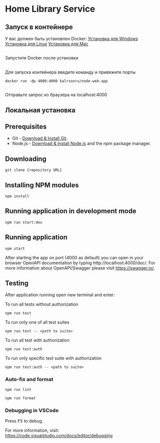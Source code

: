 # Home Library Service

## Запуск в контейнере 
У вас должен быть установлен Docker:
[Установка для Windows](https://docs.docker.com/desktop/install/windows-install/)
[Установка для Linux](https://docs.docker.com/desktop/install/linux-install/)
[Установка для Mac](https://docs.docker.com/desktop/install/mac-install/)

## 
Запустите Docker после установки

## 
Для запуска контейнера введите команду и привяжите порты
```
docker run -dp 4000:4000 kalrsonru/node-web-app
```

##
Отправьте запрос из браузера на localhost:4000 


## Локальная установка

## Prerequisites

- Git - [Download & Install Git](https://git-scm.com/downloads).
- Node.js - [Download & Install Node.js](https://nodejs.org/en/download/) and the npm package manager.

## Downloading

```
git clone {repository URL}
```

## Installing NPM modules

```
npm install
```

## Running application in development mode

```
npm run start:dev
```

## Running application

```
npm start
```

After starting the app on port (4000 as default) you can open
in your browser OpenAPI documentation by typing http://localhost:4000/doc/.
For more information about OpenAPI/Swagger please visit https://swagger.io/.

## Testing

After application running open new terminal and enter:

To run all tests without authorization

```
npm run test
```

To run only one of all test suites

```
npm run test -- <path to suite>
```

To run all test with authorization

```
npm run test:auth
```

To run only specific test suite with authorization

```
npm run test:auth -- <path to suite>
```

### Auto-fix and format

```
npm run lint
```

```
npm run format
```

### Debugging in VSCode

Press <kbd>F5</kbd> to debug.

For more information, visit: https://code.visualstudio.com/docs/editor/debugging
